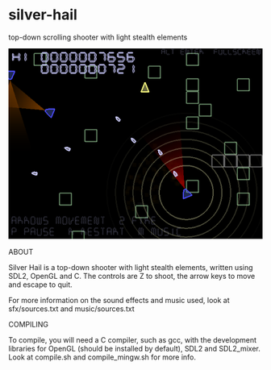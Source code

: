 # silver-hail
top-down scrolling shooter with light stealth elements

![screenshot](https://raw.githubusercontent.com/tdwsl/silver-hail/main/screenshot.png)

ABOUT

Silver Hail is a top-down shooter with light stealth elements, written using
SDL2, OpenGL and C. The controls are Z to shoot, the arrow keys to move and
escape to quit.

For more information on the sound effects and music used, look at
sfx/sources.txt and music/sources.txt

COMPILING

To compile, you will need a C compiler, such as gcc, with the development
libraries for OpenGL (should be installed by default), SDL2 and SDL2_mixer.
Look at compile.sh and compile_mingw.sh for more info.

